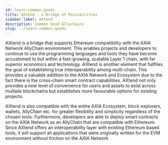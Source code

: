 ```yaml
---
id: learn-common-goods
title: AXtend - a Bridge of Possibilities
sidebar_label: AXtend
description: Common Good Allychains
slug: ../learn-common-goods
---
```


AXtend is a bridge that supports Ethereum compatibility with the AXIA Network AllyChain environment. This enables projects and developers to continue to use the programming languages and tools they have become accustomed to but within a fast-growing, scalable Layer 1 chain, with far superior economics and technology. AXtend is another element that fullfiles the goal of establishing true interoperability among multi-chain. This provides a valuable addition to the AXIA Network and Ecosystem due to the fact there is the cross-chain smart contract capabilities. AXtend not only provides a new level of convenience for users and assets to exist across multiple blockchains but establishes more favourable options for existing projects.

AXtend is also compatible with the entire AXIA Ecosystem, block explorers, wallets, AllyChain etc. for greater flexibility and simplicity regardless of the chosen tools. Furthermore, developers are able to deploy smart contracts on the AXIA Network as an AllyChain that are compatible with Ethereum. Since AXtend offers an interoperability layer with existing Ethereum based tools, it will support all applications that were originally written for the EVM environment without friction on the AXIA Network

